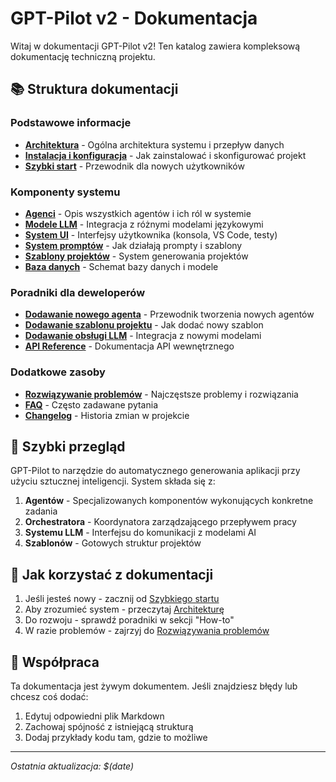 # GPT-Pilot v2 - Dokumentacja

Witaj w dokumentacji GPT-Pilot v2! Ten katalog zawiera kompleksową dokumentację techniczną projektu.

## 📚 Struktura dokumentacji

### Podstawowe informacje
- [**Architektura**](architecture.md) - Ogólna architektura systemu i przepływ danych
- [**Instalacja i konfiguracja**](installation.md) - Jak zainstalować i skonfigurować projekt
- [**Szybki start**](quick-start.md) - Przewodnik dla nowych użytkowników

### Komponenty systemu
- [**Agenci**](agents.md) - Opis wszystkich agentów i ich ról w systemie
- [**Modele LLM**](llm-integration.md) - Integracja z różnymi modelami językowymi
- [**System UI**](ui-system.md) - Interfejsy użytkownika (konsola, VS Code, testy)
- [**System promptów**](prompts-system.md) - Jak działają prompty i szablony
- [**Szablony projektów**](project-templates.md) - System generowania projektów
- [**Baza danych**](database.md) - Schemat bazy danych i modele

### Poradniki dla deweloperów
- [**Dodawanie nowego agenta**](how-to-add-agent.md) - Przewodnik tworzenia nowych agentów
- [**Dodawanie szablonu projektu**](how-to-add-template.md) - Jak dodać nowy szablon
- [**Dodawanie obsługi LLM**](how-to-add-llm.md) - Integracja z nowymi modelami
- [**API Reference**](api-reference.md) - Dokumentacja API wewnętrznego

### Dodatkowe zasoby
- [**Rozwiązywanie problemów**](troubleshooting.md) - Najczęstsze problemy i rozwiązania
- [**FAQ**](faq.md) - Często zadawane pytania
- [**Changelog**](changelog.md) - Historia zmian w projekcie

## 🚀 Szybki przegląd

GPT-Pilot to narzędzie do automatycznego generowania aplikacji przy użyciu sztucznej inteligencji. System składa się z:

1. **Agentów** - Specjalizowanych komponentów wykonujących konkretne zadania
2. **Orchestratora** - Koordynatora zarządzającego przepływem pracy
3. **Systemu LLM** - Interfejsu do komunikacji z modelami AI
4. **Szablonów** - Gotowych struktur projektów

## 📖 Jak korzystać z dokumentacji

1. Jeśli jesteś nowy - zacznij od [Szybkiego startu](quick-start.md)
2. Aby zrozumieć system - przeczytaj [Architekturę](architecture.md)
3. Do rozwoju - sprawdź poradniki w sekcji "How-to"
4. W razie problemów - zajrzyj do [Rozwiązywania problemów](troubleshooting.md)

## 🤝 Współpraca

Ta dokumentacja jest żywym dokumentem. Jeśli znajdziesz błędy lub chcesz coś dodać:
1. Edytuj odpowiedni plik Markdown
2. Zachowaj spójność z istniejącą strukturą
3. Dodaj przykłady kodu tam, gdzie to możliwe

---
*Ostatnia aktualizacja: $(date)*